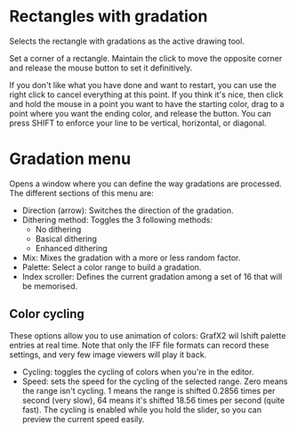 # Rectangles with gradation #

Selects the rectangle with gradations as the active drawing tool.

Set a corner of a rectangle. Maintain the click to move the opposite corner and release the mouse button to set it definitively.

If you don't like what you have done and want to restart, you can use the right click to cancel everything at this point. If you think it's nice, then click and hold the mouse in a point you want to have the starting color, drag to a point where you want the ending color, and release the button. You can press SHIFT to enforce your line to be vertical, horizontal, or diagonal.

# Gradation menu #

Opens a window where you can define the way gradations are processed. The different sections of this menu are:

  * Direction (arrow): Switches the direction of the gradation.
  * Dithering method: Toggles the 3 following methods:
    * No dithering
    * Basical dithering
    * Enhanced dithering
  * Mix: Mixes the gradation with a more or less random factor.
  * Palette: Select a color range to build a gradation.
  * Index scroller: Defines the current gradation among a set of 16 that will be memorised.

## Color cycling ##

These options allow you to use animation of colors: GrafX2 wil lshift palette entries at real time. Note that only the IFF file formats can record these settings, and very few image viewers will play it back.
  * Cycling: toggles the cycling of colors when you're in the editor.
  * Speed: sets the speed for the cycling of the selected range. Zero means the range isn't cycling. 1 means the range is shifted 0.2856 times per second (very slow), 64 means it's shifted 18.56 times per second (quite fast). The cycling is enabled while you hold the slider, so you can preview the current speed easily.